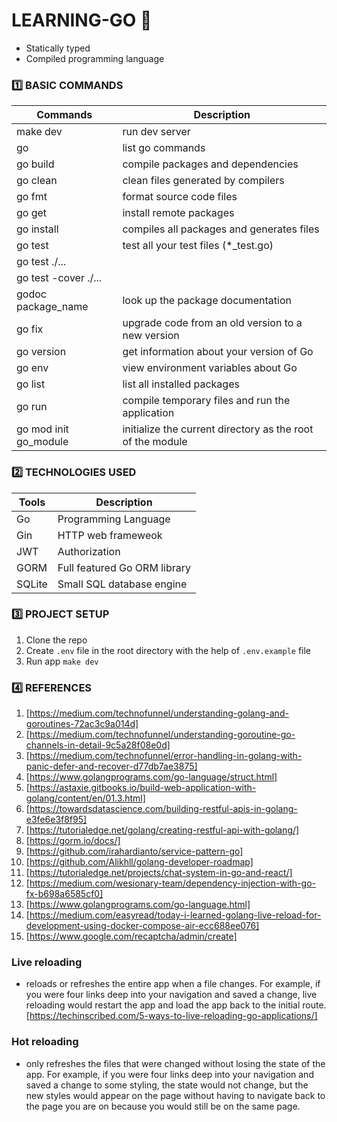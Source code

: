 # LEARNING-GO :slightly_smiling_face:
  * Statically typed
  * Compiled programming language
### :one: BASIC COMMANDS
|       Commands      |             Description             |
|---------------------|-------------------------------------|
| make dev            | run dev server                      |
| go                  | list go commands                    |
| go build            | compile packages and dependencies   |
| go clean            | clean files generated by compilers  |
| go fmt              | format source code files            |
| go get              | install remote packages             |  
| go install          |  compiles all packages and generates files |
| go test             | test all your test files (*_test.go) | 
| go test ./...       |                                      |
| go test -cover ./...|                                     |
| godoc package_name  | look up the package documentation   |
| go fix              | upgrade code from an old version to a new version |
| go version          | get information about your version of Go |
| go env              | view environment variables about Go |
| go list             | list all installed packages         |
| go run              | compile temporary files and run the application |
| go mod init go_module | initialize the current directory as the root of the module |

### :two: TECHNOLOGIES USED
|    Tools    |     Description          |
|-------------|--------------------------|
|   Go        |    Programming Language  |
|   Gin       |    HTTP web frameweok    |
|   JWT       |      Authorization       |
|   GORM      | Full featured Go ORM library |
|   SQLite    | Small SQL database engine    |

### :three: PROJECT SETUP
  1. Clone the repo
  2. Create `.env` file in the root directory with the help of `.env.example` file
  3. Run app `make dev`

### :four: REFERENCES
1. [https://medium.com/technofunnel/understanding-golang-and-goroutines-72ac3c9a014d]
2. [https://medium.com/technofunnel/understanding-goroutine-go-channels-in-detail-9c5a28f08e0d]
3. [https://medium.com/technofunnel/error-handling-in-golang-with-panic-defer-and-recover-d77db7ae3875]
4. [https://www.golangprograms.com/go-language/struct.html]
5. [https://astaxie.gitbooks.io/build-web-application-with-golang/content/en/01.3.html]
6. [https://towardsdatascience.com/building-restful-apis-in-golang-e3fe6e3f8f95]
7. [https://tutorialedge.net/golang/creating-restful-api-with-golang/]
8. [https://gorm.io/docs/]
9. [https://github.com/irahardianto/service-pattern-go]
10. [https://github.com/Alikhll/golang-developer-roadmap]
11. [https://tutorialedge.net/projects/chat-system-in-go-and-react/]
12. [https://medium.com/wesionary-team/dependency-injection-with-go-fx-b698a6585cf0]
13. [https://www.golangprograms.com/go-language.html]
14. [https://medium.com/easyread/today-i-learned-golang-live-reload-for-development-using-docker-compose-air-ecc688ee076]
15. [https://www.google.com/recaptcha/admin/create]

### Live reloading 
- reloads or refreshes the entire app when a file changes. For example, if you were four links deep into your navigation and saved a change, live reloading would restart the app and load the app back to the initial route.
  [https://techinscribed.com/5-ways-to-live-reloading-go-applications/]

### Hot reloading 
- only refreshes the files that were changed without losing the state of the app. For example, if you were four links deep into your navigation and saved a change to some styling, the state would not change, but the new styles would appear on the page without having to navigate back to the page you are on because you would still be on the same page.
